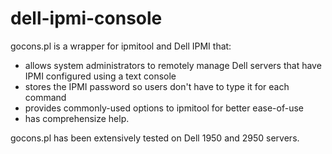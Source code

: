 dell-ipmi-console
=================

gocons.pl is a wrapper for ipmitool and Dell IPMI that:

- allows system administrators to remotely manage Dell servers that have IPMI configured using a text console
- stores the IPMI password so users don't have to type it for each command
- provides commonly-used options to ipmitool for better ease-of-use
- has comprehensize help.

gocons.pl has been extensively tested on Dell 1950 and 2950 servers.

